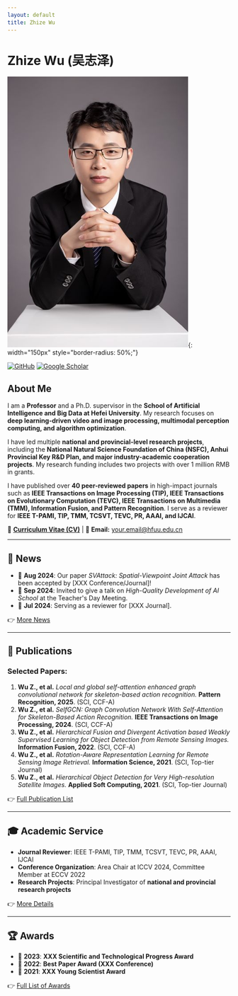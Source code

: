 ```yaml
---
layout: default
title: Zhize Wu
---
```


# Zhize Wu (吴志泽)
![Profile Picture](assets/profile.jpg){: width="150px" style="border-radius: 50%;"}

[![GitHub](https://img.shields.io/badge/GitHub-%40yourusername-blue)](https://github.com/yourusername)
[![Google Scholar](https://img.shields.io/badge/Google%20Scholar-%40ZhizeWu-blue)](https://scholar.google.com/citations?user=xxxxxxx)

## About Me
I am a **Professor** and a Ph.D. supervisor in the **School of Artificial Intelligence and Big Data at Hefei University**. My research focuses on **deep learning-driven video and image processing, multimodal perception computing, and algorithm optimization**.  

I have led multiple **national and provincial-level research projects**, including the **National Natural Science Foundation of China (NSFC), Anhui Provincial Key R&D Plan, and major industry-academic cooperation projects**. My research funding includes two projects with over 1 million RMB in grants.  

I have published over **40 peer-reviewed papers** in high-impact journals such as **IEEE Transactions on Image Processing (TIP), IEEE Transactions on Evolutionary Computation (TEVC), IEEE Transactions on Multimedia (TMM), Information Fusion, and Pattern Recognition**. I serve as a reviewer for **IEEE T-PAMI, TIP, TMM, TCSVT, TEVC, PR, AAAI, and IJCAI**.

🔗 [**Curriculum Vitae (CV)**](assets/cv.pdf) | 📧 **Email:** your.email@hfuu.edu.cn  

---

## 📌 News
- 📝 **Aug 2024**: Our paper *SVAttack: Spatial-Viewpoint Joint Attack* has been accepted by [XXX Conference/Journal]!
- 🎤 **Sep 2024**: Invited to give a talk on *High-Quality Development of AI School* at the Teacher's Day Meeting.
- 🔬 **Jul 2024**: Serving as a reviewer for [XXX Journal].

👉 [More News](news)

---

## 📖 Publications
### Selected Papers:
1. **Wu Z., et al.** *Local and global self-attention enhanced graph convolutional network for skeleton-based action recognition.* **Pattern Recognition, 2025**. (SCI, CCF-A)
2. **Wu Z., et al.** *SelfGCN: Graph Convolution Network With Self-Attention for Skeleton-Based Action Recognition.* **IEEE Transactions on Image Processing, 2024**. (SCI, CCF-A)
3. **Wu Z., et al.** *Hierarchical Fusion and Divergent Activation based Weakly Supervised Learning for Object Detection from Remote Sensing Images.* **Information Fusion, 2022**. (SCI, CCF-A)
4. **Wu Z., et al.** *Rotation-Aware Representation Learning for Remote Sensing Image Retrieval.* **Information Science, 2021**. (SCI, Top-tier Journal)
5. **Wu Z., et al.** *Hierarchical Object Detection for Very High-resolution Satellite Images.* **Applied Soft Computing, 2021**. (SCI, Top-tier Journal)

👉 [Full Publication List](publications)

---

## 🎓 Academic Service
- **Journal Reviewer**: IEEE T-PAMI, TIP, TMM, TCSVT, TEVC, PR, AAAI, IJCAI
- **Conference Organization**: Area Chair at ICCV 2024, Committee Member at ECCV 2022
- **Research Projects**: Principal Investigator of **national and provincial research projects**

👉 [More Details](service)

---

## 🏆 Awards
- 🏅 **2023**: **XXX Scientific and Technological Progress Award**
- 🏅 **2022**: **Best Paper Award (XXX Conference)**
- 🏅 **2021**: **XXX Young Scientist Award**

👉 [Full List of Awards](awards)
